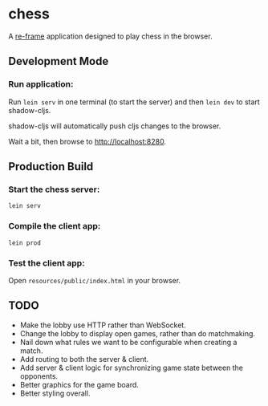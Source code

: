 # chess

A [re-frame](https://github.com/Day8/re-frame) application designed to play chess in the browser.

## Development Mode

### Run application:

Run `lein serv` in one terminal (to start the server) and then `lein dev` to start shadow-cljs.

shadow-cljs will automatically push cljs changes to the browser.

Wait a bit, then browse to [http://localhost:8280](http://localhost:8280).

## Production Build

### Start the chess server:

```
lein serv
```

### Compile the client app:

```
lein prod
```

### Test the client app:

Open `resources/public/index.html` in your browser.


## TODO

- Make the lobby use HTTP rather than WebSocket.
- Change the lobby to display open games, rather than do matchmaking.
- Nail down what rules we want to be configurable when creating a match.
- Add routing to both the server & client.
- Add server & client logic for synchronizing game state between the opponents.
- Better graphics for the game board.
- Better styling overall.